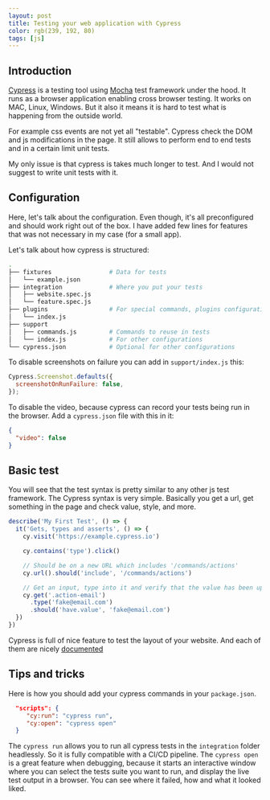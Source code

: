 ```yaml
---
layout: post
title: Testing your web application with Cypress
color: rgb(239, 192, 80)
tags: [js]
---
```


## Introduction

[Cypress](https://www.cypress.io/) is a testing tool using [Mocha](https://mochajs.org/) test framework under the hood.
It runs as a browser application enabling cross browser testing. It works on MAC, Linux, Windows.
But it also it means it is hard to test what is happening from the outside world.

For example css events are not yet all "testable". Cypress check the DOM and js modifications in the page.
It still allows to perform end to end tests and in a certain limit unit tests.

My only issue is that cypress is takes much longer to test. 
And I would not suggest to write unit tests with it.


## Configuration

Here, let's talk about the configuration. 
Even though, it's all preconfigured and should work right out of the box.
I have added few lines for features that was not necessary in my case (for a small app).

Let's talk about how cypress is structured:

```bash
.
├── fixtures                # Data for tests
│   └── example.json
├── integration             # Where you put your tests
│   ├── website.spec.js
│   └── feature.spec.js
├── plugins                 # For special commands, plugins configuration for frameworks
│   └── index.js
├── support
│   ├── commands.js         # Commands to reuse in tests
│   └── index.js            # For other configurations
└── cypress.json            # Optional for other configurations
```  

To disable screenshots on failure you can add in `support/index.js` this:

```js
Cypress.Screenshot.defaults({
  screenshotOnRunFailure: false,
});
```

To disable the video, because cypress can record your tests being run in the browser.
Add a `cypress.json` file with this in it:

```json
{
  "video": false
}
```

## Basic test

You will see that the test syntax is pretty similar to any other js test framework.
The Cypress syntax is very simple.
Basically you get a url, get something in the page and check value, style, and more.

```js
describe('My First Test', () => {
  it('Gets, types and asserts', () => {
    cy.visit('https://example.cypress.io')

    cy.contains('type').click()

    // Should be on a new URL which includes '/commands/actions'
    cy.url().should('include', '/commands/actions')

    // Get an input, type into it and verify that the value has been updated
    cy.get('.action-email')
      .type('fake@email.com')
      .should('have.value', 'fake@email.com')
  })
})
```

Cypress is full of nice feature to test the layout of your website. 
And each of them are nicely [documented](https://docs.cypress.io/api/api/table-of-contents.html)

## Tips and tricks

Here is how you should add your cypress commands in your `package.json`.

```json
  "scripts": {
     "cy:run": "cypress run",
     "cy:open": "cypress open"
  }
```

The `cypress run` allows you to run all cypress tests in the `integration` folder headlessly.
So it is fully compatible with a CI/CD pipeline.
The `cypress open` is a great feature when debugging, because it starts an interactive window where you can
select the tests suite you want to run, and display the live test output in a browser.
You can see where it failed, how and what it looked liked.
